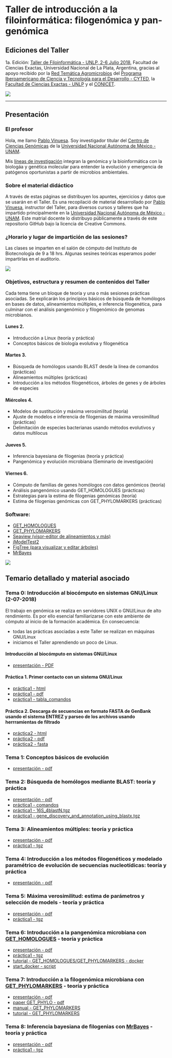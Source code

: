 # Taller de introducci&oacute;n a la filoinform&aacute;tica: filogen&oacute;mica y pan-gen&oacute;mica

## Ediciones del Taller

1a. Edición: [Taller de Filoinformática - UNLP, 2-6 Julio 2018](https://agromicrobios.biol.unlp.edu.ar/?p=221), Facultad de Ciencias Exactas, Universidad Nacional de La Plata, Argentina, gracias al apoyo recibido por la [Red Tem&aacute;tica Agromicrobios](https://agromicrobios.biol.unlp.edu.ar/) del [Programa Iberoamericano de Ciencia y Tecnolog&iacute;a para el Desarrollo - CYTED](http://www.cyted.org/es), la [Facultad de Ciencias Exactas - UNLP](http://www.exactas.unlp.edu.ar/) y el [CONICET](http://www.laplata-conicet.gov.ar/).

<img src="docs/pics/Participantes_curso_intro2phyloinfo_UNLP_2-6Julio2018.jpg" />


***
 
## Presentaci&oacute;n

### El profesor
Hola, me llamo [Pablo Vinuesa](http://www.ccg.unam.mx/~vinuesa/). Soy investigador titular del 
[Centro de Ciencias Gen&oacute;micas](http://www.ccg.unam.mx) de la 
[Universidad Nacional Aut&oacute;noma de M&eacute;xico - UNAM](http://www.unam.mx/).

Mis [l&iacute;neas de investigaci&oacute;n](http://www.ccg.unam.mx/~vinuesa/research.html) 
integran la gen&oacute;mica y la bioinform&aacute;tica con la biolog&aacute;a y gen&eacute;tica molecular para entender 
la evoluci&oacute;n y emergencia de pat&oacute;genos oportunistas a partir de microbios ambientales.

### Sobre el material did&aacute;ctico
A trav&eacute;s de estas p&aacute;ginas se distribuyen los apuntes, ejercicios y datos que se usar&aacute;n en el Taller.
Es una recopilaci&oacute; de material desarrollado por [Pablo Vinuesa](http://www.ccg.unam.mx/~vinuesa/), instructor del Taller, 
para diversos cursos y talleres que ha impartido principalmente en la [Universidad Nacional Aut&oacute;noma de M&eacute;xico - UNAM](https://www.unam.mx/). 
Este matrial docente lo distribuyo p&uacute;blicamente a trav&eacute;s de este repositorio GitHub bajo la licencia de Creative Commons.

### ¿Horario y lugar de impartici&oacute;n de las sesiones?
Las clases se imparten en el sal&oacute;n de c&oacute;mputo del Instituto de Biotecnolog&iacute;a 
de 9 a 18 hrs. Algunas sesines te&oacute;ricas esperamos poder impartirlas en el auditorio.


<img src="docs/pics/intro2phyloinfo_aula_UNLP_2-6Julio2018.jpg" />

### Objetivos, estructura y resumen de contenidos del Taller
Cada tema tiene un bloque de teor&iacute;a y una o m&aacute;s sesiones pr&aacute;cticas asociadas. Se explicar&aacute;n los principios b&aacute;sicos de b&uacute;squeda de hom&oacute;logos en bases de datos, alineamientos m&uacute;ltiples, e inferencia filogen&eacute;tica, para culminar con el an&aacute;lisis pangen&oacute;mico y filogen&oacute;mico de genomas microbianos.

#### Lunes 2. 
- Introducción a Linux (teoría y práctica)
- Conceptos básicos de biología evolutiva y filogenética

#### Martes 3. 
- Búsqueda de homólogos usando BLAST desde la línea de comandos (prácticas)
- Alineamientos múltiples (prácticas)
- Introducción a los métodos filogenéticos, árboles de genes y de árboles de especies

#### Miércoles 4. 
- Modelos de sustitución y máxima verosimilitud (teoría)
- Ajuste de modelos e inferencia de filogenias de máxima verosimilitud (prácticas)
- Delimitación de especies bacterianas usando métodos evolutivos y datos multilocus

#### Jueves 5. 
- Inferencia bayesiana de filogenias (teoría y práctica)
- Pangenómica y evolución microbiana (Seminario de investigación)

#### Viernes 6.
- Cómputo de familias de genes homólogos con datos genómicos (teoría)
- Análisis pangenómico usando GET_HOMOLOGUES (prácticas)
- Estrategias para la estima de filogenias genómicas (teoría)
- Estima de filogenias genómicas con GET_PHYLOMARKERS (prácticas)


### Software:

- [GET_HOMOLOGUES](http://eead-csic-compbio)
- [GET_PHYLOMARKERS](https://github.com/vinuesa/)
- [Seaview (visor-editor de alineamientos y más)](http://pbil.univ-lyon1.fr/)
- [jModelTest2](https://github.com/ddarriba/)
- [FigTree (para visualizar y editar árboles)](http://tree.bio.ed.ac.uk/)
- [MrBayes](http://mrbayes.sourceforge)


<img src="docs/pics/La_plata_6Jul18.jpg" />



## Temario detallado y material asociado

<!--

2. Gen&oacute;mica comparativa y pan-gen&oacute;mica [presentaci&oacute;n - PDF](https://github.com/vinuesa/intro2phyloinfo/tree/master/docs/introduccion_a_la_pangenomica_microbiana_OMICAS-UAEM_Mar18.pdf)
 + pr?cticas con [GET_HOMOLOGUES](https://github.com/eead-csic-compbio/get_homologues) [tutorial html](http://eead-csic-compbio.github.io/get_homologues/manual/manual.html)
3. Filogen&oacute;mica y estructura filogen?tica del pan-genoma
 +  pr?cticas con [GET_PHYLOMARKERS](https://github.com/vinuesa/get_phylomarkers)

Desde este sitio se distribuyen los materiales did&aacute;cticos bajo la [licencia de
Creative Commons](https://creativecommons.org/).

-->

### Tema 0: Introducci&oacute;n al bioc&oacute;mputo en sistemas GNU/Linux (2-07-2018)

El trabajo en gen&oacute;mica se realiza en servidores UNIX o GNU/Linux de alto rendimiento. Es por ello 
esencial familiarizarse con este ambiente de c&oacute;mputo al inicio de la formaci&oacute;n acad&eacute;mica. 
En consecuencia:

- todas las pr&aacute;cticas asociadas a este Taller se realizan en m&aacute;quinas GNU/Linux
- iniciamos el Taller aprendiendo un poco de Linux. 

#### Introducci&oacute;n al bioc&oacute;mputo en sistemas GNU/Linux 
- [presentaci&oacute;n - PDF](https://vinuesa.github.io/intro2phyloinfo/Intro2biocomputo_sistemas_en_sistemas_UNIX-Linux.pdf)

#### Pr&aacute;ctica 1. Primer contacto con un sistema GNU/Linux
- [pr&aacute;ctica1 - html](https://vinuesa.github.io/intro2phyloinfo/intro2linux/)
- [pr&aacute;ctica1 - pdf](https://vinuesa.github.io/intro2phyloinfo/intro2linux/working_with_linux_commands.pdf)
- [pr&aacute;ctica1 - tabla_comandos](https://vinuesa.github.io/intro2phyloinfo/intro2linux/linux_commands.tab)


#### Pr&aacute;ctica 2. Descarga de secuencias en formato FASTA de GenBank usando el sistema ENTREZ y parseo de los archivos usando herrramientas de filtrado
- [pr&aacute;ctica2 - html](https://vinuesa.github.io/intro2phyloinfo/practica2_parseo_fastas/)
- [pr&aacute;ctica2 - pdf](https://vinuesa.github.io/intro2phyloinfo/practica2_parseo_fastas/ejercicio_parseo_fastas_ENTREZ.pdf)
- [pr&aacute;ctica2 - fasta](https://vinuesa.github.io/intro2phyloinfo/practica2_parseo_fastas/data/recA_Bradyrhizobium_vinuesa.fa)

### Tema 1: Conceptos básicos de evolución
- [presentación - pdf](https://vinuesa.github.io/intro2phyloinfo/tema1_conceptos_basicos_evolucion/Teoria1_conceptos_básicos_de_filoinformática_y_diversidad_microbiana.pdf)

### Tema 2: Búsqueda de homólogos mediante BLAST: teoría y práctica
- [presentación - pdf](https://vinuesa.github.io/intro2phyloinfo/tema2_BLAST/Tema2_BLAST_OVERVIEW.pdf)
- [pr&aacute;ctica1 - comandos](https://vinuesa.github.io/intro2phyloinfo/tema2_BLAST/data/running_and_parsing_BLAST_from_the_cmmd_line.commands)
- [pr&aacute;ctica1 - 16S_4blastN.tgz ](https://vinuesa.github.io/intro2phyloinfo/tema2_BLAST/data/16S_4blastN.tgz)
- [pr&aacute;ctica1 - gene_discovery_and_annotation_using_blastx.tgz](https://vinuesa.github.io/intro2phyloinfo/tema2_BLAST/data/gene_discovery_and_annotation_using_blastx.tgz)

### Tema 3: Alineamientos múltiples: teoría y práctica
- [presentación - pdf](https://vinuesa.github.io/intro2phyloinfo/tema3_alineamientos_multiples/Tema3_alineamientos_multiples.pdf)
- [pr&aacute;ctica1 - tgz](https://vinuesa.github.io/intro2phyloinfo/tema3_alineamientos_multiples/data/practicas_aln_multiples.tgz)


### Tema 4: Introducción a los métodos filogenéticos y modelado paramétrico de evolución de secuencias nucleotídicas: teoría y práctica
- [presentación - pdf](https://vinuesa.github.io/intro2phyloinfo/tema4_modelos_y_maxima_verosimilitud/Tema4_intro_a_la_filogenetica_y_modelos_de_sustitucion.pdf)

### Tema 5: Máxima verosimilitud: estima de parámetros y selección de models - teoría y práctica
- [presentación - pdf](https://vinuesa.github.io/intro2phyloinfo/tema4_modelos_y_maxima_verosimilitud/Tema5_maxima_verosimilitud_y_seleccion_de_modelos.pdf)
- [pr&aacute;ctica1 - tgz](https://vinuesa.github.io/intro2phyloinfo/tema4_modelos_y_maxima_verosimilitud/data/practicas_MV_y_seleccion_modelos.tgz)


### Tema 6: Introducción a la pangenómica microbiana con [GET_HOMOLOGUES](https://github.com/eead-csic-compbio/get_homologues) - teoría y práctica
- [presentación - pdf](https://vinuesa.github.io/intro2phyloinfo/tema5_get_hom_get_phy/introduccion_a_la_pangenomica_microbiana_UNLP_5Jul18.pdf)
- [pr&aacute;ctica1 - tgz](https://vinuesa.github.io/intro2phyloinfo/tema5_get_hom_get_phy/data/get_hom.tgz)
- [tutorial - GET_HOMOLOGUES/GET_PHYLOMARKERS - docker](https://vinuesa.github.io/get_phylomarkers/#get_phylomarkers-tutorial)
- [start_docker - script](https://vinuesa.github.io/intro2phyloinfo/tema5_get_hom_get_phy/data/start_docker.sh)

### Tema 7: Introducción a la filogenómica microbiana con [GET_PHYLOMARKERS](https://github.com/vinuesa/get_phylomarkers) - teoría y práctica
- [presentación - pdf](https://vinuesa.github.io/intro2phyloinfo/tema5_get_hom_get_phy/introduccion_a_la_filogenomica_microbiana_UNLP_5Jul18.pdf)
- [paper GET_PHYLO - pdf](https://vinuesa.github.io/intro2phyloinfo/tema5_get_hom_get_phy/data/get_phylo/Vinuesa_GET_PHYLOMARKERS_FrontMicro2018.pdf)
- [manual - GET_PHYLOMARKERS](https://vinuesa.github.io/get_phylomarkers/#get_phylomarkers-manual)
- [tutorial - GET_PHYLOMARKERS](https://vinuesa.github.io/get_phylomarkers/#get_phylomarkers-tutorial)


### Tema 8: Inferencia bayesiana de filogenias con [MrBayes](http://mrbayes.sourceforge.net/index.php) - teoría y práctica
- [presentación - pdf](https://vinuesa.github.io/intro2phyloinfo/tema6_inferencia_bayesiana/inferencia_bayesiana_con_MrBayes.pdf)
- [pr&aacute;ctica1 - tgz](https://vinuesa.github.io/intro2phyloinfo/tema6_inferencia_bayesiana/data/MrBayes.tgz)


<!--


#### Pr&aacute;ctica 3. Introducci&oacute;n a la inferencia filogen&oacute;mica usando GET_PHYLOMARKERS
- [pr&aacute;ctica1 - html](https://vinuesa.github.io/get_phylomarkers/)

-->
